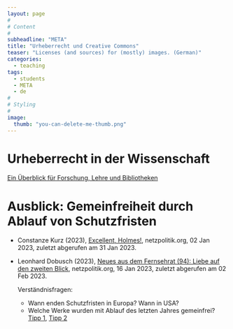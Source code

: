 ```yaml
---
layout: page
#
# Content
#
subheadline: "META"
title: "Urheberrecht und Creative Commons"
teaser: "Licenses (and sources) for (mostly) images. (German)"
categories:
  - teaching
tags:
  - students
  - META
  - de
#
# Styling
#
image:
  thumb: "you-can-delete-me-thumb.png"
---
```


# Urheberrecht in der Wissenschaft

[Ein Überblick für Forschung, Lehre und Bibliotheken](https://www.bmbf.de/SharedDocs/Publikationen/de/bmbf/1/31518_Urheberrecht_in_der_Wissenschaft.html)

# Ausblick: Gemeinfreiheit durch Ablauf von Schutzfristen

- Constanze Kurz (2023), [Excellent,
  Holmes!](https://netzpolitik.org/2023/ende-von-schutzfristen-excellent-holmes/#:~:text=Auch%20der%20US%2DUrheberrechtsschutz%2C%20der,den%20neu%20gemeinfrei%20werdenden%20Werken.),
  netzpolitik.org, 02 Jan 2023, zuletzt abgerufen am 31 Jan 2023.

- Leonhard Dobusch (2023), [Neues aus dem Fernsehrat (94): Liebe auf
  den zweiten
  Blick](https://netzpolitik.org/2023/neues-aus-dem-fernsehrat-94-liebe-auf-den-zweiten-blick/),
  netzpolitik.org, 16 Jan 2023, zuletzt abgerufen am 02 Feb 2023.

  Verständnisfragen:
  - Wann enden Schutzfristen in Europa? Wann in USA?
  - Welche Werke wurden mit Ablauf des letzten Jahres gemeinfrei?
    [Tipp
    1](https://www.openculture.com/2023/01/whats-entering-the-public-domain-in-2023.html),
    [Tipp 2](https://www.openculture.com/2024/01/whats-entering-the-public-domain-in-2024.html)
